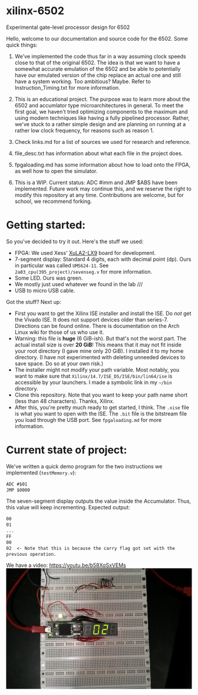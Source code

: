 # xilinx-6502
Experimental gate-level processor design for 6502

Hello, welcome to our documentation and source code for the 6502.
Some quick things:

1. We've implemented the code thus far in a way assuming clock speeds close to that of the original 6502. The idea is that we want to have a somewhat accurate emulation of the 6502 and be able to potentially have our emulated version of the chip replace an actual one and still have a system working. Too ambitious? Maybe. Refer to Instruction_Timing.txt for more information.

2. This is an educational project. The purpose was to learn more about the 6502 and accumlator type microarchitectures in general. To meet the first goal, we haven't tried optimizing components to the maximum and using modern techniques like having a fully pipelined processor. Rather, we've stuck to a rather simple design and are planning on running at a rather low clock frequency, for reasons such as reason 1.

3. Check links.md for a list of sources we used for research and reference.

4. file_desc.txt has information about what each file in the project does.

5. fpgaloading.md has some information about how to load onto the FPGA, as well how to open the simulator.

6. This is a WIP. Current status: ADC #imm and JMP $ABS  have been implemented. Future work may continue this, and we reserve the right to modify this repository at any time. Contributions are welcome, but for school, we recommend forking.

# Getting started:
So you've decided to try it out. Here's the stuff we used:
- FPGA: We used Xess' [XuLA2-LX9](http://www.xess.com/shop/product/xula2-lx9/) board for development.
- 7-segment display: Standard 4 digits, each with decimal point (dp). Ours in particular was called `UM5624-11`. See `2a03_cpu(395_project)/sevenseg.v` for more information.
- Some LED. Ours was green.
- We mostly just used whatever we found in the lab ///
- USB to micro USB cable.

Got the stuff? Next up:
- First you want to get the Xilinx ISE installer and install the ISE. Do *not* get the Vivado ISE. It does not support devices older than series-7. Directions can be found online. There is documentation on the Arch Linux wiki for those of us who use it.
- Warning: this file is **huge** (6 GiB-ish). But that's not the worst part. The actual install size is over **20 GiB**! This means that it may not fit inside your root directory (I gave mine only 20 GiB). I installed it to my home directory. (I have not experimented with deleting unneeded devices to save space. Do so at your own risk.)
- The installer might not modify your path variable. Most notably, you want to make sure that `Xilinx/14.7/ISE_DS/ISE/bin/lin64/ise` is accessible by your launchers. I made a symbolic link in my `~/bin` directory.
- Clone this repository. Note that you want to keep your path name short (less than 48 characters). Thanks, Xilinx.
- After this, you're pretty much ready to get started, I think. The `.xise` file is what you want to open with the ISE. The `.bit` file is the bitstream file you load through the USB port. See `fpgaloading.md` for more information.

# Current state of project:
We've written a quick demo program for the two instructions we implemented (`testMemory.v`):
```
ADC #$01
JMP $0000
```
The seven-segment display outputs the value inside the Accumulator. Thus, this value will keep incrementing. Expected output:
```
00
01
...
FF
00
02  <- Note that this is because the carry flag got set with the previous operation.
```

We have a video:
https://youtu.be/b58XqSxVEMs
![And a picture](pictures/finalResult.jpg)

